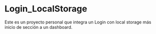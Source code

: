 # Login_LocalStorage
Este es un proyecto personal que integra un Login con local storage más inicio de sección a un dashboard.
